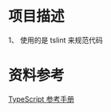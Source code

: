# 项目描述

1、 使用的是 tslint 来规范代码

# 资料参考

[TypeScript 参考手册]("https://typescript.bootcss.com/" 'TypeScript参考手册')
